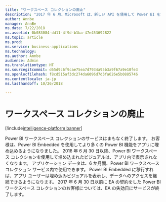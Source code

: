 ```yaml
---
title: "ワークスペース コレクションの廃止"
description: "2017 年 6 月、Microsoft は、新しい API を使用して Power BI を埋め込む機能を発表すると同時に、API が Power BI サービスに収束されることを発表しました。"
author: Annbe
manager: AnnBe
ms.date: 7/22/2018
ms.assetid: 0b083084-dd11-4f9d-b1ba-47e453692822
ms.topic: article
ms.prod: 
ms.service: business-applications
ms.technology: 
ms.author: Annbe
audience: Admin
ms.translationtype: HT
ms.sourcegitcommit: d65d9c6f9cae75ea7d7934a95b3a9f67a9e10fe3
ms.openlocfilehash: f8cd515af3dc274da6096d7d3fa626e5b0885746
ms.contentlocale: ja-jp
ms.lasthandoff: 10/26/2018

---
```

#  <a name="workspace-collections-deprecation"></a>ワークスペース コレクションの廃止

[!include[intelligence-platform banner](../../includes/intelligence-platform.md)]




Power BI ワークスペース コレクションのサービスはまもなく終了します。 お客様は、Power BI Embedded を使用してより多くの Power BI 機能をアプリに埋め込めるようになりました。 2018 年 6 月 30 日以降、Power BI ワークスペース コレクションを使用して埋め込まれたビジュアルは、アプリ内で表示されなくなります。 アプリケーション データは、6 か月間、Power BI ワークスペース コレクション サービス内で使用できます。 Power BI Embedded に移行すれば、アプリ ユーザーは埋め込みビジュアルを表示し、データへのアクセスを継続できるようになります。 2017 年 6 月 30 日以前に EA の契約をした Power BI ワークスペース コレクションのお客様については、EA の失効日にサービスが終了します。


